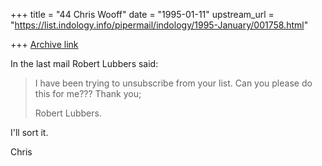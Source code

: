 +++
title = "44 Chris Wooff"
date = "1995-01-11"
upstream_url = "https://list.indology.info/pipermail/indology/1995-January/001758.html"

+++
[Archive link](https://list.indology.info/pipermail/indology/1995-January/001758.html)

In the last mail Robert Lubbers said:
> 
> I have been trying to unsubscribe from your list.  Can you please do this
> for me???  Thank you;
> 
> Robert Lubbers.
> 
I'll sort it.

Chris





